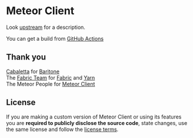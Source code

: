 # Meteor Client
Look [upstream](https://github.com/MeteorDevelopment/meteor-client) for a description.

You can get a build from [GitHub Actions](https://github.com/JFronny/meteor-client/actions)

## Thank you
[Cabaletta](https://github.com/cabaletta) for [Baritone](https://github.com/cabaletta/baritone)  
The [Fabric Team](https://github.com/FabricMC) for [Fabric](https://github.com/FabricMC/fabric-loader) and [Yarn](https://github.com/FabricMC/yarn)  
The Meteor People for [Meteor Client](https://github.com/MeteorDevelopment/meteor-client)

## License
If you are making a custom version of Meteor Client or using its features you are **required to publicly disclose the source code**, state changes, use the same license and follow the [license terms](https://github.com/MeteorDevelopment/meteor-client/blob/master/LICENSE).